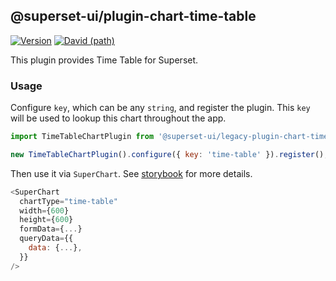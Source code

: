 ## @superset-ui/plugin-chart-time-table

[![Version](https://img.shields.io/npm/v/@superset-ui/plugin-time-table.svg?style=flat-square)](https://www.npmjs.com/package/@superset-ui/plugin-chart-time-table)
[![David (path)](https://img.shields.io/david/apache-superset/superset-ui-plugins.svg?path=packages%2Fsuperset-ui-plugin-chart-time-table&style=flat-square)](https://david-dm.org/apache-superset/superset-ui-plugins?path=packages/superset-ui-plugin-chart-time-table)

This plugin provides Time Table for Superset.

### Usage

Configure `key`, which can be any `string`, and register the plugin. This `key` will be used to
lookup this chart throughout the app.

```js
import TimeTableChartPlugin from '@superset-ui/legacy-plugin-chart-time-table';

new TimeTableChartPlugin().configure({ key: 'time-table' }).register();
```

Then use it via `SuperChart`. See
[storybook](https://apache-superset.github.io/superset-ui-plugins/?selectedKind=plugin-chart-time-table)
for more details.

```js
<SuperChart
  chartType="time-table"
  width={600}
  height={600}
  formData={...}
  queryData={{
    data: {...},
  }}
/>
```
